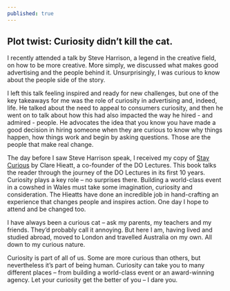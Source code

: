 ```yaml
---
published: true
---
```

## Plot twist: Curiosity didn’t kill the cat.

I recently attended a talk by Steve Harrison, a legend in the creative field, on how to be more creative. More simply, we discussed what makes good advertising and the people behind it. Unsurprisingly, I was curious to know about the people side of the story. 

I left this talk feeling inspired and ready for new challenges, but one of the key takeaways for me was the role of curiosity in advertising and, indeed, life. He talked about the need to appeal to consumers curiosity, and then he went on to talk about how this had also impacted the way he hired - and admired - people. He advocates the idea that you know you have made a good decision in hiring someone when they are curious to know why things happen, how things work and begin by asking questions. Those are the people that make real change. 

The day before I saw Steve Harrison speak, I received my copy of [Stay Curious](https://thedobook.co/products/do-10-years) by Clare Hieatt, a co-founder of the DO Lectures. This book talks the reader through the journey of the DO Lectures in its first 10 years. Curiosity plays a key role – no surprises there. Building a world-class event in a cowshed in Wales must take some imagination, curiosity and consideration. The Hieatts have done an incredible job in hand-crafting an experience that changes people and inspires action. One day I hope to attend and be changed too. 

I have always been a curious cat – ask my parents, my teachers and my friends. They’d probably call it annoying. But here I am, having lived and studied abroad, moved to London and travelled Australia on my own. All down to my curious nature. 

Curiosity is part of all of us. Some are more curious than others, but nevertheless it’s part of being human. Curiosity can take you to many different places – from building a world-class event or an award-winning agency. Let your curiosity get the better of you – I dare you. 

